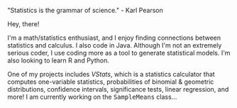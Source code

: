 "Statistics is the grammar of science." - Karl Pearson

Hey, there! 

I'm a math/statistics enthusiast, and I enjoy finding connections between statistics and calculus. I also code in Java. Although I'm not an extremely serious coder, I use coding more as a tool to generate statistical models. I'm also looking to learn R and Python. 

One of my projects includes <i>VStats</i>, which is a statistics calculator that computes one-variable statistics, probabilities of binomial & geometric distributions, confidence intervals, significance tests, linear regression, and more! I am currently working on the <samp>SampleMeans</samp> class... 

